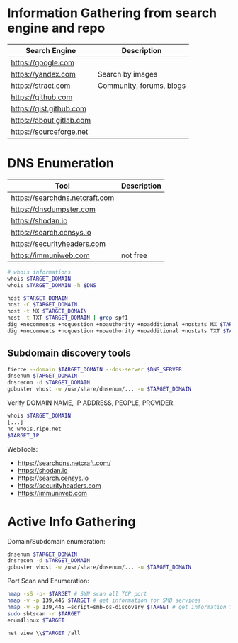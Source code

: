 # Information Gathering from search engine and repo

| Search Engine         | Description                       |
|-----------------------|-----------------------------------|
| https://google.com    |                                   |
| https://yandex.com    | Search by images                  |
| https://stract.com    | Community, forums, blogs          |
| https://github.com    |                                   |
| https://gist.github.com   |                               |
| https://about.gitlab.com  |                               |
| https://sourceforge.net   |                               |

# DNS Enumeration

| Tool                              | Description                       |
|-----------------------------------|-----------------------------------|
| https://searchdns.netcraft.com    |                                   |
| https://dnsdumpster.com           |                                   |
| https://shodan.io                 |                                   |
| https://search.censys.io          |                                   |
| https://securityheaders.com       |                                   |
| https://immuniweb.com             | not free                          |

``` bash
# whois informations
whois $TARGET_DOMAIN
whois $TARGET_DOMAIN -h $DNS
```

``` bash
host $TARGET_DOMAIN
host -C $TARGET_DOMAIN
host -t MX $TARGET_DOMAIN
host -t TXT $TARGET_DOMAIN | grep spf1
dig +nocomments +noquestion +noauthority +noadditional +nostats MX $TARGET_DOMAIN
dig +nocomments +noquestion +noauthority +noadditional +nostats TXT $TARGET_DOMAIN
```

## Subdomain discovery tools

``` bash
fierce --domain $TARGET_DOMAIN --dns-server $DNS_SERVER
dnsenum $TARGET_DOMAIN
dnsrecon -d $TARGET_DOMAIN
gobuster vhost -w /usr/share/dnsenum/... -u $TARGET_DOMAIN
```


Verify DOMAIN NAME, IP ADDRESS, PEOPLE, PROVIDER.

``` bash
whois $TARGET_DOMAIN 
[...]
nc whois.ripe.net
$TARGET_IP
```
WebTools:
 - https://searchdns.netcraft.com/
 - https://shodan.io
 - https://search.censys.io
 - https://securityheaders.com
 - https://immuniweb.com

# Active Info Gathering

Domain/Subdomain enumeration:

``` bash
dnsenum $TARGET_DOMAIN
dnsrecon -d $TARGET_DOMAIN
gobuster vhost -w /usr/share/dnsenum/... -u $TARGET_DOMAIN
```

Port Scan and Enumeration:

``` bash
nmap -sS -p- $TARGET # SYN scan all TCP port
nmap -v -p 139,445 $TARGET # get information for SMB services
nmap -v -p 139,445 —script=smb-os-discovery $TARGET # get information for SMB services
sudo sbtscan -r $TARGET
enum4linux $TARGET
```

``` powershell
net view \\$TARGET /all
```